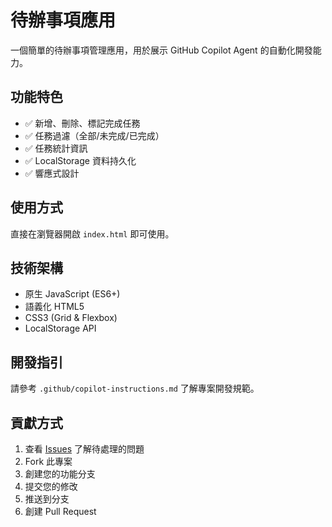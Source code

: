 # 待辦事項應用

一個簡單的待辦事項管理應用，用於展示 GitHub Copilot Agent 的自動化開發能力。

## 功能特色
- ✅ 新增、刪除、標記完成任務
- ✅ 任務過濾（全部/未完成/已完成）
- ✅ 任務統計資訊
- ✅ LocalStorage 資料持久化
- ✅ 響應式設計

## 使用方式
直接在瀏覽器開啟 `index.html` 即可使用。

## 技術架構
- 原生 JavaScript (ES6+)
- 語義化 HTML5
- CSS3 (Grid & Flexbox)
- LocalStorage API

## 開發指引
請參考 `.github/copilot-instructions.md` 了解專案開發規範。

## 貢獻方式
1. 查看 [Issues](../../issues) 了解待處理的問題
2. Fork 此專案
3. 創建您的功能分支
4. 提交您的修改
5. 推送到分支
6. 創建 Pull Request